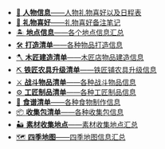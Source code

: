 
<div class="grid cards" markdown>

- [🧑  __人物信息__——人物礼物喜好以及日程表](charater/index.md)
- [🎁  __礼物喜好__——礼物喜好备注笔记](gift.md)
- [🏝️  __地点信息__——各个地点信息汇总](place.md)
- [🛠️  __打造清单__——各种物品打造信息](build.md)
- [🪓  __木匠建造清单__——木匠店物品建造信息](carpenter.md)
- [⛏️  __铁匠农具升级清单__——铁匠铺农具升级信息](blacksmith.md)
- [⚔️  __战斗物品清单__——各种战斗物品信息](battle.md)
- [⚙️  __工匠制品清单__——各种工匠制品信息](craftsman.md)
- [📝  __食谱清单__——各种食物制作信息](recipe.md)
- [📦  __收集包清单__——各种收集包信息](collect.md)
- [🏜️  __素材收集地点__——素材收集地点汇总](material.md)
- [🗺️  __四季地图__——四季地图信息汇总](season_map/index.md)

</div>